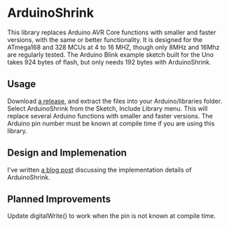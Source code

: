 # ArduinoShrink
This library replaces Arduino AVR Core functions with smaller and faster versions, with the same or better functionality. It is designed for the ATmega168 and 328 MCUs at 4 to 16 MHZ, though only 8MHz and 16Mhz are regularly tested.
The Arduino Blink example sketch built for the Uno takes 924 bytes of flash, but only needs 192 bytes with ArduinoShrink.

## Usage
Download [a release](https://github.com/nerdralph/ArduinoShrink/releases), and extract the files into your Arduino/libraries folder.  Select ArduinoShrink from the Sketch, Include Library menu.  This will replace several Arduino functions with smaller and faster versions.  The Arduino pin number must be known at compile time if you are using this library.

## Design and Implemenation
I've written <a href="http://nerdralph.blogspot.com/2021/04/honey-i-shrunk-arduino-core.html">a blog post</a> discussing the implementation details of ArduinoShrink.

## Planned Improvements
Update digitalWrite() to work when the pin is not known at compile time.

